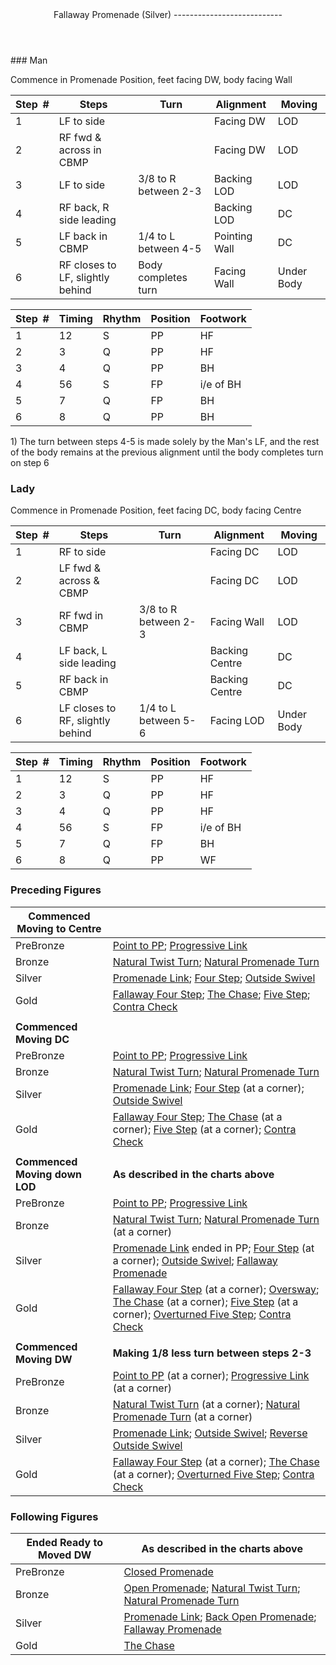<header>Fallaway Promenade (Silver)
---------------------------

 </header>### Man

Commence in Promenade Position, feet facing DW, body facing Wall

 | **Step<span style="color:white">\_</span>\#** | **Steps** | **Turn** | **Alignment** | **Moving** |
|---|---|---|---|---|
| 1 | LF to side |  | Facing DW | LOD |
| 2 | RF fwd &amp; across in CBMP |  | Facing DW | LOD |
| 3 | LF to side | 3/8 to R between 2-3 | Backing LOD | LOD |
| 4 | RF back, R side leading |  | Backing LOD | DC |
| 5 | LF back in CBMP | 1/4 to L between 4-5 | Pointing Wall | DC |
| 6 | RF closes to LF, slightly behind | Body completes turn | Facing Wall | Under Body |

 | **Step<span style="color:white">\_</span>\#** | **Timing** | **Rhythm** | **Position** | **Footwork** |
|---|---|---|---|---|
| 1 | 12 | S | PP | HF |
| 2 | 3 | Q | PP | HF |
| 3 | 4 | Q | PP | BH |
| 4 | 56 | S | FP | i/e of BH |
| 5 | 7 | Q | FP | BH |
| 6 | 8 | Q | PP | BH |

1\) The turn between steps 4-5 is made solely by the Man's LF, and the rest of the body remains at the previous alignment until the body completes turn on step 6

### Lady

Commence in Promenade Position, feet facing DC, body facing Centre

 | **Step<span style="color:white">\_</span>\#** | **Steps** | **Turn** | **Alignment** | **Moving** |
|---|---|---|---|---|
| 1 | RF to side |  | Facing DC | LOD |
| 2 | LF fwd &amp; across &amp; CBMP |  | Facing DC | LOD |
| 3 | RF fwd in CBMP | 3/8 to R between 2-3 | Facing Wall | LOD |
| 4 | LF back, L side leading |  | Backing Centre | DC |
| 5 | RF back in CBMP |  | Backing Centre | DC |
| 6 | LF closes to RF, slightly behind | 1/4 to L between 5-6 | Facing LOD | Under Body |

 | **Step<span style="color:white">\_</span>\#** | **Timing** | **Rhythm** | **Position** | **Footwork** |
|---|---|---|---|---|
| 1 | 12 | S | PP | HF |
| 2 | 3 | Q | PP | HF |
| 3 | 4 | Q | PP | HF |
| 4 | 56 | S | FP | i/e of BH |
| 5 | 7 | Q | FP | BH |
| 6 | 8 | Q | PP | WF |

### Preceding Figures

 | **Commenced Moving to Centre** |  |
|---|---|
| PreBronze | [Point to PP](point_to_pp.md); [Progressive Link](progressive_link.md) |
| Bronze | [Natural Twist Turn](twist_turn.md); [Natural Promenade Turn](promenade_turn.md) |
| Silver | [Promenade Link](promenade_link.md); [Four Step](four_step.md); [Outside Swivel](outside_swivel.md) |
| Gold | [Fallaway Four Step](fallaway_four_step.md); [The Chase](chase.md); [Five Step](five_step.md); [Contra Check](contra_check.md) |
|  |  |
| **Commenced Moving DC** |  |
| PreBronze | [Point to PP](point_to_pp.md); [Progressive Link](progressive_link.md) |
| Bronze | [Natural Twist Turn](twist_turn.md); [Natural Promenade Turn](promenade_turn.md) |
| Silver | [Promenade Link](promenade_link.md); [Four Step](four_step.md) (at a corner); [Outside Swivel](outside_swivel.md) |
| Gold | [Fallaway Four Step](fallaway_four_step.md); [The Chase](chase.md) (at a corner); [Five Step](five_step.md) (at a corner); [Contra Check](contra_check.md) |
|  |  |
| **Commenced Moving down LOD** | **As described in the charts above** |
| PreBronze | [Point to PP](point_to_pp.md); [Progressive Link](progressive_link.md) |
| Bronze | [Natural Twist Turn](twist_turn.md); [Natural Promenade Turn](promenade_turn.md) (at a corner) |
| Silver | [Promenade Link](promenade_link.md) ended in PP; [Four Step](four_step.md) (at a corner); [Outside Swivel](outside_swivel.md); [Fallaway Promenade](fallaway_promenade.md) |
| Gold | [Fallaway Four Step](fallaway_four_step.md) (at a corner); [Oversway](oversway.md); [The Chase](chase.md) (at a corner); [Five Step](five_step.md) (at a corner); [Overturned Five Step](five_step_overturned.md); [Contra Check](contra_check.md) |
|  |  |
| **Commenced Moving DW** | **Making 1/8 less turn between steps 2-3** |
| PreBronze | [Point to PP](point_to_pp.md) (at a corner); [Progressive Link](progressive_link.md) (at a corner) |
| Bronze | [Natural Twist Turn](twist_turn.md) (at a corner); [Natural Promenade Turn](promenade_turn.md) (at a corner) |
| Silver | [Promenade Link](promenade_link.md); [Outside Swivel](outside_swivel.md); [Reverse Outside Swivel](outside_swivel.md) |
| Gold | [Fallaway Four Step](fallaway_four_step.md) (at a corner); [The Chase](chase.md) (at a corner); [Overturned Five Step](five_step_overturned.md); [Contra Check](contra_check.md) |

### Following Figures

 | **Ended Ready to Moved DW** | **As described in the charts above** |
|---|---|
| PreBronze | [Closed Promenade](closed_promenade.md) |
| Bronze | [Open Promenade](open_promenade.md); [Natural Twist Turn](twist_turn.md); [Natural Promenade Turn](promenade_turn.md) |
| Silver | [Promenade Link](promenade_link.md); [Back Open Promenade](back_open_promenade.md); [Fallaway Promenade](fallaway_promenade.md) |
| Gold | [The Chase](chase.md) |